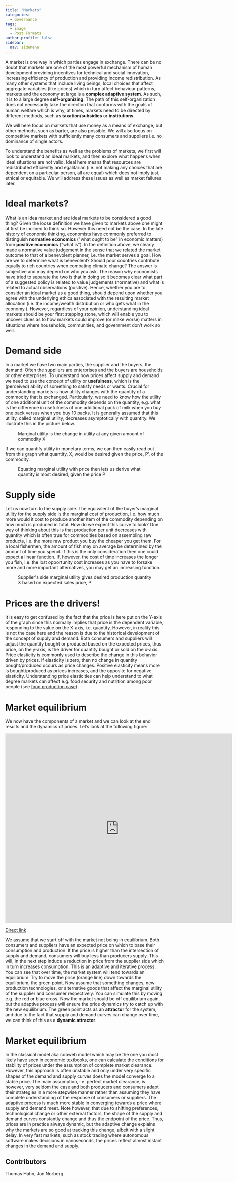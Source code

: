 ```yaml
---
title: "Markets"
categories:
  - Governance
tags:
  - image
  - Post Formats
author_profile: false
sidebar:
  nav: sideMenu
---
```



A market is one way in which parties engage in exchange. There can be no doubt that markets are one of the most powerful mechanism of human development providing incentives for technical and social innovation, increasing efficiency of production and providing income redistribution. As many other systems that include living beings, local choices that affect aggregate variables (like prices) which in turn affect behaviour patterns, markets and the economy at large is a **complex adaptive system**. As such, it is to a large degree **self-organizing**. The path of this self-organization does not necessarily take the direction that conforms with the goals of human welfare which is why, at times, markets need to be directed by different methods, such as **taxation/subsidies** or **institutions**.

We will here focus on markets that use money as a means of exchange, but other methods, such as barter, are also possible. We will also focus on competitive markets with sufficiently many consumers and suppliers i.e. no dominance of single actors.

To understand the benefits as well as the problems of markets, we first will look to understand an ideal markets, and then explore what happens when ideal situations are not valid. Ideal here means that resources are redistributed efficiently and egalitarian (i.e. not making any choices that are dependent on a particular person, all are equal) which does not imply just, ethical or equitable. We will address these issues as well as market failures later.

# Ideal markets?

What is an idea market and are ideal markets to be considered a good thing? Given the loose definition we have given to markets above one might at first be inclined to think so. However this need not be the case. In the late history of economic thinking, economists have commonly preferred to distinguish **normative economics** ("what ought to be" in economic matters) from **positive economics** ("what is"). In the definition above, we clearly made a normative value judgement in the sense that we related the market outcome to that of a benevolent planner, i.e. the market serves a goal. How are we to determine what is benevolent? Should poor countries contribute equally to rich countries when combating climate change? The answer is subjective and may depend on who you ask. The reason why economists have tried to separate the two is that in doing so it becomes clear what part of a suggested policy is related to value judgements (normative) and what is related to actual observations (positive). Hence, whether you are to consider an ideal market as a good thing, should depend upon whether you agree with the underlying ethics associated with the resulting market allocation (i.e. the income/wealth distribution or who gets what in the economy.). However, regardless of your opinion, understanding ideal markets should be your first stepping stone, which will enable you to uncover clues as to how markets could improve (or make worse) matters in situations where households, communities, and government don’t work so well.

# Demand side

In a market we have two main parties, the supplier and the buyers, the demand. Often the suppliers are enterprises and the buyers are households or other enterprises. To understand how prices affect supply and demand we need to use the concept of utility or **usefulness**, which is the (perceived) ability of something to satisfy needs or wants. Crucial for understanding markets is how utility changes with the quantity of a commodity that is exchanged. Particularly, we need to know how the utility of one additional unit of the commodity depends on the quantity, e.g. what is the difference in usefulness of one additional pack of milk when you buy one pack versus when you buy 10 packs. It is generally assumed that this utility, called marginal utility, decreases asymptotically with quantity. We illustrate this in the picture below.

<figure class="align-center">
  <img src="{{ site.url }}{{ site.baseurl }}/assets/images/MarginalUtility.png" alt="">
  <figcaption>Marginal utility is the change in utility at any given amount of commodity X</figcaption>
</figure>

If we can quantify utility in monetary terms, we can then easily read out from this graph what quantity, X, would be desired given the price, P’, of the commodity.

<figure class="align-center">
  <img src="{{ site.url }}{{ site.baseurl }}/assets/images/PriceMarginalUtility.png" alt="">
  <figcaption>Equating marginal utility with price then lets us derive what quantity is most desired, given the price P</figcaption>
</figure>

# Supply side
Let us now turn to the supply side. The equivalent of the buyer’s marginal utility for the supply side is the marginal cost of production, i.e. how much more would it cost to produce another item of the commodity depending on how much is produced in total. How do we expect this curve to look? One way of thinking about this is that production per unit decreases with quantity which is often true for commodities based on assembling raw products, i.e. the more raw product you buy the cheaper you get them. For a local fishermen, the amount of fish may on average be determined by the amount of time you spend. If this is the only consideration then one could expect a linear function. If, however, the cost of time increases the longer you fish, i.e. the lost opportunity cost increases as you have to forsake more and more important alternatives, you may get an increasing function.

<figure class="align-center">
  <img src="{{ site.url }}{{ site.baseurl }}/assets/images/SupplyMarginal.png" alt="">
  <figcaption>Supplier's side marginal utility gives desired production quantity X based on expected sales price, P</figcaption>
</figure>


# Prices are the drivers!
It is easy to get confused by the fact that the price is here put on the Y-axis of the graph since this normally implies that price is the dependent variable, responding to the value on the X-axis, i.e. quantity. However, in reality this is not the case here and the reason is due to the historical development of the concept of supply and demand. Both consumers and suppliers will adjust the quantity bought or produced based on the expected prices, thus price, on the y-axis, is the driver for quantity bought or sold on the x-axis. Price elasticity is commonly used to describe the change in this behavior driven by prices. If elasticity is zero, then no change in quantity bought/produced occurs as price changes. Positive elasticity means more is bought/produced as prices increases, and the opposite for negative elasticity. Understanding price elasticities can help understand to what degree markets can affect e.g. food security and nutrition among poor people (see [food production case](foodproduction.html)).

# Market equilibrium

We now have the components of a market and we can look at the end results and the dynamics of prices. Let’s look at the following figure:

<iframe width="720" height="600" src="https://jsfiddle.net/zahachtah/tTWDw/embedded/result/" allowfullscreen="allowfullscreen" frameborder="0"></iframe>

 [Direct link](https://jsfiddle.net/zahachtah/tTWDw/embedded/result/#Result)


We assume that we start off with the market not being in equilibrium. Both consumers and suppliers have an expected price on which to base their consumption and production. If the price is higher than the intersection of supply and demand, consumers will buy less than producers supply. This will, in the next step induce a reduction in price from the supplier side which in turn increases consumption. This is an adaptive and iterative process. You can see that over time, the market system will tend towards an equilibrium. Try to move the price (orange line) down towards the equilibrium, the green point. Now assume that something changes, new production technologies, or alternative goods that affect the marginal utility of the supplier and consumer respectively. You can simulate this by moving e.g. the red or blue cross. Now the market should be off equilibrium again, but the adaptive process will ensure the price dynamics try to catch up with the new equilibrium. The green point acts as an **attractor** for the system, and due to the fact that supply and demand curves can change over time, we can think of this as a **dynamic attractor**.

# Market equilibrium

In the classical model aka cobweb model which may be the one you most likely have seen in economic textbooks, one can calculate the conditions for stability of prices under the assumption of complete market clearance. However, this approach is often unstable and only under very specific shapes of the demand and supply curves does the model converge to a stable price. The main assumption, i.e. perfect market clearance, is however, very seldom the case and both producers and consumers adapt their strategies in a more stepwise manner rather than assuming they have complete understanding of the response of consumers or suppliers. The adaptive process is much more stable in converging towards a price where supply and demand meet. Note however, that due to shifting preferences, technological change or other external factors, the shape of the supply and demand curves constantly change and thus the endpoint of the price. Thus, prices are in practice always dynamic, but the adaptive change explains why the markets are so good at tracking this change, albeit with a slight delay. In very fast markets, such as stock trading where autonomous software makes decisions in nanoseconds, the prices reflect almost instant changes in the demand and supply.

## Contributors

Thomas Hahn, Jon Norberg
